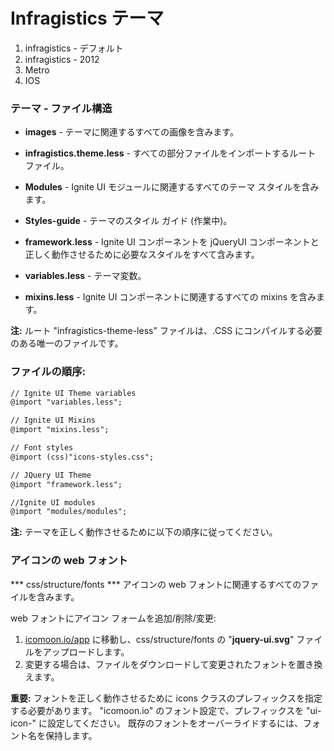 ﻿Infragistics テーマ
=====================


1. infragistics - デフォルト
2. infragistics - 2012
3. Metro
4. IOS



### テーマ - ファイル構造


* **images** - テーマに関連するすべての画像を含みます。

* **infragistics.theme.less** - すべての部分ファイルをインポートするルート ファイル。

* **Modules** - Ignite UI モジュールに関連するすべてのテーマ スタイルを含みます。

* **Styles-guide** - テーマのスタイル ガイド (作業中)。

* **framework.less** -  Ignite UI コンポーネントを jQueryUI コンポーネントと正しく動作させるために必要なスタイルをすべて含みます。

* **variables.less** - テーマ変数。
 
* **mixins.less** - Ignite UI コンポーネントに関連するすべての mixins を含みます。


**注:** ルート "infragistics-theme-less" ファイルは、.CSS にコンパイルする必要のある唯一のファイルです。


### ファイルの順序:

```diff
// Ignite UI Theme variables
@import "variables.less";

// Ignite UI Mixins
@import "mixins.less";

// Font styles
@import (css)"icons-styles.css";

// JQuery UI Theme
@import "framework.less";

//Ignite UI modules
@import "modules/modules";
```

**注:** テーマを正しく動作させるために以下の順序に従ってください。




### アイコンの web フォント

*** css/structure/fonts ***
アイコンの web フォントに関連するすべてのファイルを含みます。

web フォントにアイコン フォームを追加/削除/変更:
1. [icomoon.io/app](icomoon.io/app) に移動し、css/structure/fonts の "**jquery-ui.svg**" ファイルをアップロードします。
2. 変更する場合は、ファイルをダウンロードして変更されたフォントを置き換えます。


**重要:**
フォントを正しく動作させるために icons クラスのプレフィックスを指定する必要があります。
"icomoon.io" のフォント設定で、プレフィックスを "ui-icon-" に設定してください。
既存のフォントをオーバーライドするには、フォント名を保持します。
